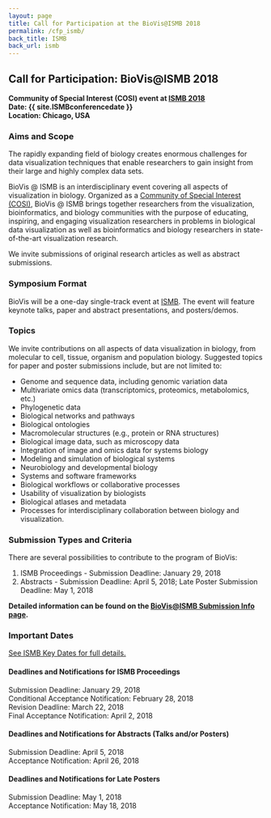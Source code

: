 ```yaml
---
layout: page
title: Call for Participation at the BioVis@ISMB 2018
permalink: /cfp_ismb/
back_title: ISMB
back_url: ismb
---
```


## Call for Participation: BioVis@ISMB 2018
**Community of Special Interest (COSI) event at [ISMB 2018](https://www.iscb.org/ismb2018)**  
**Date: {{ site.ISMBconferencedate }}**  
**Location: Chicago, USA**


### Aims and Scope

The rapidly expanding field of biology creates enormous challenges for data visualization techniques that enable researchers to gain insight from their large and highly complex data sets.

BioVis @ ISMB is an interdisciplinary event covering all aspects of visualization in biology. Organized as a <a href="https://www.iscb.org/communities-of-special-interest">Community of Special Interest (COSI)</a>, BioVis @ ISMB brings together researchers from the visualization, bioinformatics, and biology communities with the purpose of educating, inspiring, and engaging visualization researchers in problems in biological data visualization as well as bioinformatics and biology researchers in state-of-the-art visualization research.

We invite submissions of original research articles as well as abstract submissions.

### Symposium Format

BioVis will be a one-day single-track event at [ISMB](https://www.iscb.org/ismb2018). The event will feature keynote talks, paper and abstract presentations, and posters/demos. 
 

### Topics

We invite contributions on all aspects of data visualization in biology, from molecular to cell, tissue, organism and population biology. Suggested topics for paper and poster submissions include, but are not limited to:

 * Genome and sequence data, including genomic variation data
 * Multivariate omics data (transcriptomics, proteomics, metabolomics, etc.)
 * Phylogenetic data
 * Biological networks and pathways
 * Biological ontologies
 * Macromolecular structures (e.g., protein or RNA structures)
 * Biological image data, such as microscopy data
 * Integration of image and omics data for systems biology
 * Modeling and simulation of biological systems
 * Neurobiology and developmental biology
 * Systems and software frameworks
 * Biological workflows or collaborative processes
 * Usability of visualization by biologists
 * Biological atlases and metadata
 * Processes for interdisciplinary collaboration between biology and visualization.

### Submission Types and Criteria

There are several possibilities to contribute to the program of BioVis:

1. ISMB Proceedings - Submission Deadline: January 29, 2018
2. Abstracts - Submission Deadline: April 5, 2018; Late Poster Submission Deadline: May 1, 2018

**Detailed information can be found on the <a href="{{site.baseurl}}/submission_ismb">BioVis@ISMB Submission Info page</a>.**

### Important Dates

[See ISMB Key Dates for full details.](https://www.iscb.org/ismb2018-keydates)

#### Deadlines and Notifications for ISMB Proceedings

Submission Deadline: January 29, 2018  
Conditional Acceptance Notification: February 28, 2018  
Revision Deadline: March 22, 2018  
Final Acceptance Notification: April 2, 2018  

#### Deadlines and Notifications for Abstracts (Talks and/or Posters)

Submission Deadline: April 5, 2018  
Acceptance Notification: April 26, 2018

#### Deadlines and Notifications for Late Posters

Submission Deadline: May 1, 2018  
Acceptance Notification: May 18, 2018
